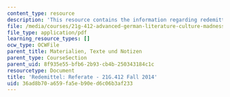 ```yaml
---
content_type: resource
description: 'This resource contains the information regarding redemittel: referate.'
file: /media/courses/21g-412-advanced-german-literature-culture-madness-murder-mysteries-fall-2014/36ad8b70a659fa5eb90ed6c06b3af233_MIT21G_412F14_Wk2-3_Red.pdf
file_type: application/pdf
learning_resource_types: []
ocw_type: OCWFile
parent_title: Materialien, Texte und Notizen
parent_type: CourseSection
parent_uid: 8f935e55-bfb6-2b93-cb4b-250343184c1c
resourcetype: Document
title: 'Redemittel: Referate - 21G.412 Fall 2014'
uid: 36ad8b70-a659-fa5e-b90e-d6c06b3af233
---
```

